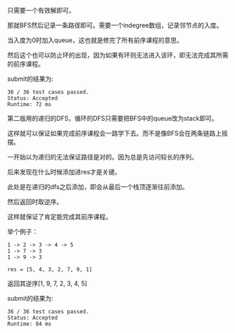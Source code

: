 只需要一个有效解即可。

那就BFS然后记录一条路径即可。需要一个indegree数组，记录邻节点的入度。

当入度为0时加入queue，这也就是修完了所有前序课程的意思。

然后这个也可以防止环的出现，因为如果有环则无法进入该环，即无法完成其所需的前序课程。

submit的结果为:
```
36 / 36 test cases passed.
Status: Accepted
Runtime: 72 ms
```

第二版用的递归的DFS，循环的DFS只需要把BFS中的queue改为stack即可。

这样就可以保证如果完成前序课程会一路学下去。而不是像BFS会在两条链路上摇摆。

一开始以为递归的无法保证路径是对的。因为总是先访问较长的序列。

后来发现在什么时候添加进res才是关键。

此处是在递归的dfs之后添加，即会从最后一个栈顶逐渐往前添加。

然后返回时取逆序。

这样就保证了肯定能完成其前序课程。

举个例子：
```
1 -> 2 -> 3 -> 4 -> 5
1 -> 7 -> 3
1 -> 9 -> 3

res = [5, 4, 3, 2, 7, 9, 1]
```

返回其逆序[1, 9, 7, 2, 3, 4, 5]

submit的结果为:
```
36 / 36 test cases passed.
Status: Accepted
Runtime: 84 ms
```
